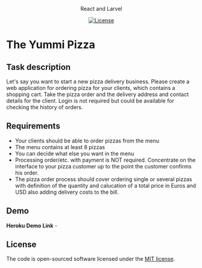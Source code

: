 <p align="center">
    React and Larvel
</p>

<p align="center">
<a href="https://packagist.org/packages/laravel/framework"><img src="https://poser.pugx.org/laravel/framework/license.svg" alt="License"></a>
</p>

# The Yummi Pizza

## Task description

 Let's say you want to start a new pizza delivery business. Please create a web application for ordering pizza for your clients, which contains a shopping cart. Take the pizza order and the   delivery address and contact details for the client. Login is not required but could be available for checking the history of orders.

## Requirements

* Your clients should be able to order pizzas from the menu
* The menu contains at least 8 pizzas
* You can decide what else you want in the menu
* Processing order/etc. with payment is NOT required. Concentrate on the interface to your pizza customer up to the point the customer confirms his order.
* The pizza order process should cover ordering single or several pizzas with definition of the quantity and calucation of a total price in Euros and USD also adding delivery costs to the bill.

## Demo
**Heroku Demo Link** - []() 

## License

 The code is open-sourced software licensed under the [MIT license](https://opensource.org/licenses/MIT).
